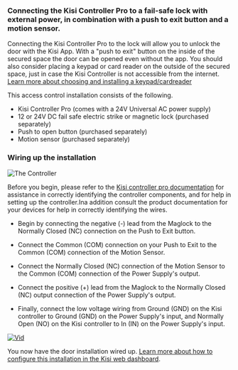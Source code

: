 <h3>Connecting the Kisi Controller Pro to a fail-safe lock with external power, in combination with a push to exit button and a motion sensor.</h3>


  
Connecting the Kisi Controller Pro to the lock will allow you to unlock the door with the Kisi App. With a "push to exit" button on the inside of the secured space the door can be opened even without the app. You should also consider placing a keypad or card reader on the outside of the secured space, just in case the Kisi Controller is not accessible from the internet. [Learn more about choosing and installing a keypad/cardreader](https://help.kisi.io/hc/en-us/articles/360007494813-Recommended-Electric-Locks-Other-Equipment) 



This access control installation consists of the following. 
* Kisi Controller Pro (comes with a 24V Universal AC power supply)
* 12 or 24V DC fail safe electric strike or magnetic lock (purchased separately)
* Push to open button (purchased separately)
* Motion sensor (purchased separately)

<h3>Wiring up the installation</h3> 

  
![The Controller](https://help.kisi.io/hc/article_attachments/360053218093/REX_and_Motion_Sensor.png)



Before you begin, please refer to the [Kisi controller pro documentation](https://help.kisi.io/hc/en-us/sections/115002573127-Kisi-Controller-Pro-1-1-)  for assistance in correctly identifying the controller components, and for help in setting up the controller.Ina addition consult the product documentation for your devices for help in correctly identifying the wires.

* Begin by connecting the negative (-) lead from the Maglock to the Normally Closed (NC) connection on the Push to Exit button.

* Connect the Common (COM) connection on your Push to Exit to the Common (COM) connection of the Motion Sensor.

* Connect the Normally Closed (NC) connection of the Motion Sensor to the Common (COM) connection of the Power Supply's output.

* Connect the positive (+) lead from the Maglock to the Normally Closed (NC) output connection of the Power Supply's output.

* Finally, connect the low voltage wiring from Ground (GND) on the Kisi controller to Ground (GND) on the Power Supply's input, and Normally Open (NO) on the Kisi controller to In (IN) on the Power Supply's input.

[![Vid](http://img.youtube.com/vi/H0vQgyN_pN0/0.jpg)](https://www.youtube.com/watch?v=H0vQgyN_pN0)
  
You now have the door installation wired up. [Learn more about how to configure this installation in the Kisi web dashboard](https://help.kisi.io/hc/en-us/sections/115002573047-Kisi-Web-Dashboard).


